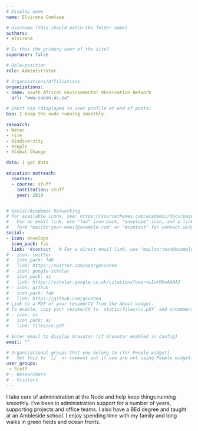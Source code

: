 ```yaml
---
# Display name
name: Elvirena Coetzee

# Username (this should match the folder name)
authors:
- elvirena

# Is this the primary user of the site?
superuser: false

# Role/position
role: Administrator

# Organizations/Affiliations
organizations:
- name: South African Environmental Observation Network
  url: "www.saeon.ac.za"

# Short bio (displayed in user profile at end of posts)
bio: I keep the node running smoothly.

research:
- Water
- Fire
- Biodiversity
- People
- Global Change

data: I got data

education outreach:
  courses:
  - course: stuff
    institution: stuff
    year: 2019


# Social/Academic Networking
# For available icons, see: https://sourcethemes.com/academic/docs/page-builder/#icons
#   For an email link, use "fas" icon pack, "envelope" icon, and a link in the
#   form "mailto:your-email@example.com" or "#contact" for contact widget.
social:
- icon: envelope
  icon_pack: fas
  link: '#contact'  # For a direct email link, use "mailto:test@example.org".
# - icon: twitter
#   icon_pack: fab
#   link: https://twitter.com/GeorgeCushen
# - icon: google-scholar
#   icon_pack: ai
#   link: https://scholar.google.co.uk/citations?user=sIwtMXoAAAAJ
# - icon: github
#   icon_pack: fab
#   link: https://github.com/gcushen
# Link to a PDF of your resume/CV from the About widget.
# To enable, copy your resume/CV to `static/files/cv.pdf` and uncomment the lines below.
# - icon: cv
#   icon_pack: ai
#   link: files/cv.pdf

# Enter email to display Gravatar (if Gravatar enabled in Config)
email: ""

# Organizational groups that you belong to (for People widget)
#   Set this to `[]` or comment out if you are not using People widget.
user_groups:
 - Staff
# - Researchers
# - Visitors
---
```


I take care of administration at the Node and help keep things running smoothly. I’ve been in administration support for a number of years, supporting projects and office teams. I also have a BEd degree and taught at an Ambleside school. I enjoy spending time with my family and long walks in green fields and ocean fronts.
